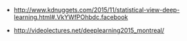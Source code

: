 * http://www.kdnuggets.com/2015/11/statistical-view-deep-learning.html#.VkYWfPOhbdc.facebook

* http://videolectures.net/deeplearning2015_montreal/